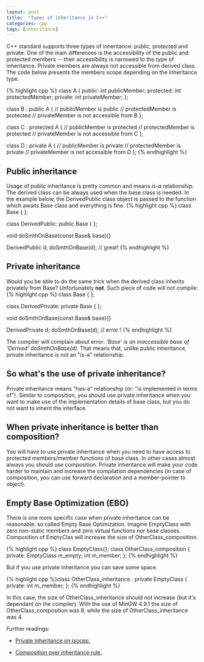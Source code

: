 ```yaml
---
layout: post
title:  "Types of inheritance in C++"
categories: cpp
tags: [inheritance]
---
```

C++ standard supports three types of inheritance: public, protected and private. One of the main differences is the accessibility of the public and protected members -- their accessibility is narrowed to the type of inheritance. Private members are always not accessible from derived class. The code below presents the members scope depending on the inheritance type.

{% highlight cpp %}
class A 
{
public:
    int publicMember;
protected:
    int protectedMember;
private:
    int privateMember;
};

class B : public A
{
    // publicMember is public
    // protectedMember is protected
    // privateMember is not accessible from B
};

class C : protected A
{
    // publicMember is protected
    // protectedMember is protected
    // privateMember is not accessible from C
};

class D : private A
{
    // publicMember is private
    // protectedMember is private
    // privateMember is not accessible from D
};
{% endhighlight %}


## Public inheritance
Usage of public inheritance is pretty common and means *is-a* relationship. The derived class can be always used when the base class is needed. In the example below, the DerivedPublic class object is passed to the function which awaits Base class and everything is fine.
{% highlight cpp %}
class Base
{
};

class DerivedPublic: public Base 
{
};

void doSmthOnBase(const Base& base){}

DerivedPublic d;
doSmthOnBase(d); // great!
{% endhighlight %}

## Private inheritance
Would you be able to do the same trick when the derived class inherits privately from Base? Unfortunately **not**. Such piece of code will not compile:
{% highlight cpp %}
class Base
{
};

class DerivedPrivate: private Base 
{
};

void doSmthOnBase(const Base& base){}

DerivedPrivate d;
doSmthOnBase(d); // error !
{% endhighlight %}

The compiler will complain about error: <em>'Base' is an inaccessible base of 'Derived' doSmthOnBase(d)</em>. 
That means that, unlike public inheritance, private inheritance is not an "is-a" relationship.

## So what's the use of private inheritance?
Private inheritance means "has-a" relationship (or: "is implemented in terms of"). Similar to composition, you should use private inheritance when you want to make use of the implementation details of base class, but you do not want to inherit the interface.

## When private inheritance is better than composition?
You will have to use private inheritance when you need to have access to protected members/member functions of base class. In other cases almost always you should use composition. Private inheritance will make your code harder to maintain and increase the compilation dependencies (in case of composition, you can use forward declaration and a member-pointer to object).

## Empty Base Optimization (EBO)
There is one more specific case when private inheritance can be reasonable: so called Empty Base Optimization. Imagine EmptyClass with zero non-static members and zero virtual functions nor base classes. Composition of EmptyClas will increase the size of OtherClass_composition.

{% highlight cpp %}
class EmptyClass{};
class OtherClass_composition 
{ 
    private: 
        EmptyClass m_empty; 
        int m_member;
};
{% endhighlight %}

But if you use private inheritance you can save some space.

{% highlight cpp %}class OtherClass_inheritance : private EmptyClass
{   
    private: 
        int m_member;
};
{% endhighlight %}

In this case, the size of OtherClass_inheritance should not increase (but it's dependant on the compiler). With the use of MinGW 4.9.1 the size of OtherClass_composition was 8, while the size of OtherClass_inheritance was 4.

Further readings:

+ <a href="https://isocpp.org/wiki/faq/private-inheritance" target="_blank">Private inheritance on isocpp,</a>

+ <a href="https://en.wikipedia.org/wiki/Composition_over_inheritance" target="_blank">Composition over inheritance rule.</a>
